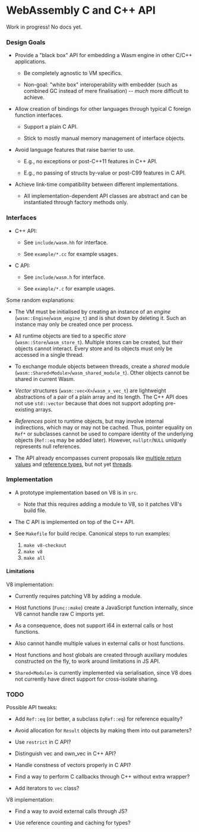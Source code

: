 # WebAssembly C and C++ API 

Work in progress! No docs yet.


### Design Goals

* Provide a "black box" API for embedding a Wasm engine in other C/C++ applications.

  * Be completely agnostic to VM specifics.

  * Non-goal: "white box" interoperability with embedder (such as combined GC instead of mere finalisation) -- *much* more difficult to achieve.

* Allow creation of bindings for other languages through typical C foreign function interfaces.

  * Support a plain C API.

  * Stick to mostly manual memory management of interface objects.

* Avoid language features that raise barrier to use.

  * E.g., no exceptions or post-C++11 features in C++ API.

  * E.g., no passing of structs by-value or post-C99 features in C API.

* Achieve link-time compatibility between different implementations.

  * All implementation-dependent API classes are abstract and can be instantiated through factory methods only.


### Interfaces

* C++ API:

  * See `include/wasm.hh` for interface.

  * See `example/*.cc` for example usages.

* C API:

  * See `include/wasm.h` for interface.

  * See `example/*.c` for example usages.

Some random explanations:

* The VM must be initialised by creating an instance of an *engine* (`wasm::Engine`/`wasm_engine_t`) and is shut down by deleting it. Such an instance may only be created once per process.

* All runtime objects are tied to a specific *store* (`wasm::Store`/`wasm_store_t`). Multiple stores can be created, but their objects cannot interact. Every store and its objects must only be accessed in a single thread.

* To exchange module objects between threads, create a *shared* module (`wasm::Shared<Module>`/`wasm_shared_module_t`). Other objects cannot be shared in current Wasm.

* *Vector* structures (`wasm::vec<X>`/`wasm_x_vec_t`) are lightweight abstractions of a pair of a plain array and its length. The C++ API does not use `std::vector` because that does not support adopting pre-existing arrays.

* *References* point to runtime objects, but may involve internal indirections, which may or may not be cached. Thus, pointer equality on `Ref*` or subclasses cannot be used to compare identity of the underlying objects (`Ref::eq` may be added later). However, `nullptr`/`NULL` uniquely represents null references.

* The API already encompasses current proposals like [multiple return values](https://github.com/WebAssembly/multi-value/blob/master/proposals/multi-value/Overview.md) and [reference types](https://github.com/WebAssembly/reference-types/blob/master/proposals/reference-types/Overview.md), but not yet [threads](https://github.com/WebAssembly/threads/blob/master/proposals/threads/Overview.md).


### Implementation

* A prototype implementation based on V8 is in `src`.

  * Note that this requires adding a module to V8, so it patches V8's build file.

* The C API is implemented on top of the C++ API.

* See `Makefile` for build recipe. Canonical steps to run examples:

  1. `make v8-checkout`
  2. `make v8`
  3. `make all`


#### Limitations

V8 implementation:

* Currently requires patching V8 by adding a module.

* Host functions (`Func::make`) create a JavaScript function internally, since V8 cannot handle raw C imports yet.

* As a consequence, does not support i64 in external calls or host functions.

* Also cannot handle multiple values in external calls or host functions.

* Host functions and host globals are created through auxiliary modules constructed on the fly, to work around limitations in JS API.

* `Shared<Module>` is currently implemented via serialisation, since V8 does not currently have direct support for cross-isolate sharing.


### TODO

Possible API tweaks:

  * Add `Ref::eq` (or better, a subclass `EqRef::eq`) for reference equality?

  * Avoid allocation for `Result` objects by making them into out parameters?

  * Use `restrict` in C API?

  * Distinguish vec and own_vec in C++ API?

  * Handle constness of vectors properly in C API?

  * Find a way to perform C callbacks through C++ without extra wrapper?

  * Add iterators to `vec` class?

V8 implementation:

  * Find a way to avoid external calls through JS?

  * Use reference counting and caching for types?
